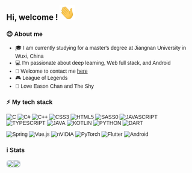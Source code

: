 ## Hi, welcome ! <img src="./Hi.gif" alt="Hi" width="40" height="40">

<div style="font-family: 'Arial', sans-serif;">

### :blush: About me

- :mortar_board: I am currently studying for a master's degree at Jiangnan University in Wuxi, China
- :computer: I'm passionate about deep learning, Web full stack, and Android
- :e-mail: Welcome to contact me [here](mailto:tsx716@gmail.com)
- :video_game: League of Legends
- :dizzy: Love Eason Chan and The Shy

### :zap: My tech stack

<!-- 方形徽章--语言类 -->
<!-- ![C](https://img.shields.io/badge/c-%2300599C.svg?style=for-the-badge&logo=c&logoColor=white) ![C#](https://img.shields.io/badge/c%23-%23239120.svg?style=for-the-badge&logo=csharp&logoColor=white) ![C++](https://img.shields.io/badge/c++-%2300599C.svg?style=for-the-badge&logo=c%2B%2B&logoColor=white) ![CSS3](https://img.shields.io/badge/css3-%231572B6.svg?style=for-the-badge&logo=css3&logoColor=white) ![HTML5](https://img.shields.io/badge/html5-%23E34F26.svg?style=for-the-badge&logo=html5&logoColor=white) ![JavaScript](https://img.shields.io/badge/javascript-%23323330.svg?style=for-the-badge&logo=javascript&logoColor=%23F7DF1E) ![TypeScript](https://img.shields.io/badge/typescript-%23007ACC.svg?style=for-the-badge&logo=typescript&logoColor=white) ![Java](https://img.shields.io/badge/java-%23ED8B00.svg?style=for-the-badge&logo=openjdk&logoColor=white) ![Kotlin](https://img.shields.io/badge/kotlin-%237F52FF.svg?style=for-the-badge&logo=kotlin&logoColor=white) ![Dart](https://img.shields.io/badge/dart-%230175C2.svg?style=for-the-badge&logo=dart&logoColor=white) ![Python](https://img.shields.io/badge/python-3670A0?style=for-the-badge&logo=python&logoColor=ffdd54) -->

<!-- 圆角徽章--语言类 -->

![C](https://ziadoua.github.io/m3-Markdown-Badges/badges/C/c1.svg) ![C#](https://ziadoua.github.io/m3-Markdown-Badges/badges/CSharp/csharp1.svg) ![C++](https://ziadoua.github.io/m3-Markdown-Badges/badges/C++/c++3.svg) ![CSS3](https://ziadoua.github.io/m3-Markdown-Badges/badges/CSS/css1.svg) ![HTML5](https://ziadoua.github.io/m3-Markdown-Badges/badges/HTML/html1.svg) ![SASS0](https://ziadoua.github.io/m3-Markdown-Badges/badges/Sass/sass2.svg) ![JAVASCRIPT](https://ziadoua.github.io/m3-Markdown-Badges/badges/Javascript/javascript3.svg) ![TYPESCRIPT](https://ziadoua.github.io/m3-Markdown-Badges/badges/TypeScript/typescript1.svg) ![JAVA](https://ziadoua.github.io/m3-Markdown-Badges/badges/Java/java3.svg) ![KOTLIN](https://ziadoua.github.io/m3-Markdown-Badges/badges/Kotlin/kotlin1.svg) ![PYTHON](https://ziadoua.github.io/m3-Markdown-Badges/badges/Python/python3.svg) ![DART](https://ziadoua.github.io/m3-Markdown-Badges/badges/Dart/dart3.svg)

<!-- 方形徽章--技术栈类 -->

![Spring](https://img.shields.io/badge/spring-%236DB33F.svg?style=for-the-badge&logo=spring&logoColor=white) ![Vue.js](https://img.shields.io/badge/vuejs-%2335495e.svg?style=for-the-badge&logo=vuedotjs&logoColor=%234FC08D) ![nVIDIA](https://img.shields.io/badge/cuda-000000.svg?style=for-the-badge&logo=nVIDIA&logoColor=green) ![PyTorch](https://img.shields.io/badge/PyTorch-%23EE4C2C.svg?style=for-the-badge&logo=PyTorch&logoColor=white) ![Flutter](https://img.shields.io/badge/Flutter-%2302569B.svg?style=for-the-badge&logo=Flutter&logoColor=white) ![Android](https://img.shields.io/badge/Android-3DDC84?style=for-the-badge&logo=android&logoColor=white)

<!-- 圆角徽章--技术栈类 -->
<!-- ![VUE](https://ziadoua.github.io/m3-Markdown-Badges/badges/Vue/vue3.svg) ![FLUTTER](https://ziadoua.github.io/m3-Markdown-Badges/badges/Flutter/flutter2.svg) ![NODEJS](https://ziadoua.github.io/m3-Markdown-Badges/badges/NodeJS/nodejs2.svg) ![PYTHORCH](https://ziadoua.github.io/m3-Markdown-Badges/badges/PyTorch/pytorch2.svg) ![ANDROID](https://ziadoua.github.io/m3-Markdown-Badges/badges/Android/android3.svg) -->

### :information_source: Stats

<div>
  <img src="https://github-readme-stats.vercel.app/api?username=wsfk716&show_icons=true&theme=transparent&hide_border=true" height="200" style="border: 2px solid #d7dee4; border-right: none; border-top-left-radius: 8px; border-bottom-left-radius: 8px;"><img src="https://github-readme-stats.vercel.app/api/top-langs/?username=wsfk716&layout=compact&hide_border=true" height="200" style="border: 2px solid #d7dee4; border-top-right-radius: 8px; border-bottom-right-radius: 8px;">
</div>
</div>
